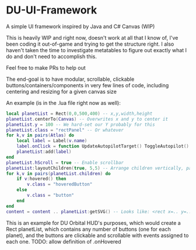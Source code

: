 # DU-UI-Framework
A simple UI framework inspired by Java and C# Canvas (WIP)


This is heavily WIP and right now, doesn't work at all that I know of, I've been coding it out-of-game and trying to get the structure right.  I also haven't taken the time to investigate metatables to figure out exactly what I do and don't need to accomplish this.

Feel free to make PRs to help out

The end-goal is to have modular, scrollable, clickable buttons/containers/components in very few lines of code, including centering and resizing for a given canvas size

An example (is in the .lua file right now as well):

```lua
local planetList = Rect(0,0,500,400) -- x,y,width,height
planetList.centerTo(Canvas) -- Overwrites x and y to center it
planetList.y = 100 -- We hard-set our Y probably for this
planetList.class = "rectPanel" -- Or whatever
for k,v in pairs(Atlas) do
	local label = Label(v.name)
	label.onClick = function UpdateAutopilotTarget() ToggleAutopilot() end
	planetList:add(label)
end
planetList.hScroll = true -- Enable scrollbar
planetList:layoutChildren(true, 5,5) -- Arrange children vertically, padding of 5px in X and Y
for k,v in pairs(planetList.children) do
	if v:hovered() then
		v.class = "hoveredButton"
	else
		v.class = "button"
	end
end
content = content .. planetList:getSVG() -- Looks like: <rect x=.. y=.. /><text x=.. y=..>etc</text><text .. etc>
```

This is an example for DU Orbital HUD's purposes, which would create a Rect planetList, which contains any number of buttons (one for each planet), and the buttons are clickable and scrollable with events assigned to each one.  TODO: allow definition of .onHovered
